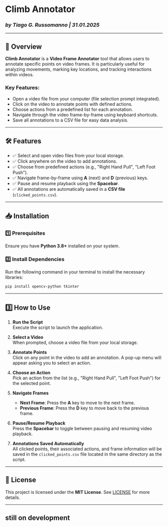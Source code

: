 # **Climb Annotator**  
### *by Tiago G. Russomanno | 31.01.2025*

---

## **🎥 Overview**

**Climb Annotator** is a **Video Frame Annotator** tool that allows users to annotate specific points on video frames. It is particularly useful for analyzing movements, marking key locations, and tracking interactions within videos.

### **Key Features:**
- Open a video file from your computer (file selection prompt integrated).
- Click on the video to annotate points with defined actions.
- Choose actions from a predefined list for each annotation.
- Navigate through the video frame-by-frame using keyboard shortcuts.
- Save all annotations to a CSV file for easy data analysis.

---

## **🛠 Features**
- ✅ Select and open video files from your local storage.  
- ✅ Click anywhere on the video to add annotations.  
- ✅ Choose from predefined actions (e.g., "Right Hand Pull", "Left Foot Push").  
- ✅ Navigate frame-by-frame using **A** (next) and **D** (previous) keys.  
- ✅ Pause and resume playback using the **Spacebar**.  
- ✅ All annotations are automatically saved in a **CSV file** (`clicked_points.csv`).  

---

## **📥 Installation**

### **1️⃣ Prerequisites**
Ensure you have **Python 3.8+** installed on your system.

### **2️⃣ Install Dependencies**
Run the following command in your terminal to install the necessary libraries:

```bash
pip install opencv-python tkinter
```

---

## **3️⃣ How to Use**

1. **Run the Script**  
   Execute the script to launch the application.

2. **Select a Video**  
   When prompted, choose a video file from your local storage.

3. **Annotate Points**  
   Click on any point in the video to add an annotation. A pop-up menu will appear asking you to select an action.

4. **Choose an Action**  
   Pick an action from the list (e.g., "Right Hand Pull", "Left Foot Push") for the selected point.

5. **Navigate Frames**  
   - **Next Frame**: Press the **A** key to move to the next frame.
   - **Previous Frame**: Press the **D** key to move back to the previous frame.

6. **Pause/Resume Playback**  
   Press the **Spacebar** to toggle between pausing and resuming video playback.

7. **Annotations Saved Automatically**  
   All clicked points, their associated actions, and frame information will be saved in the `clicked_points.csv` file located in the same directory as the script.

---

## **📄 License**
This project is licensed under the **MIT License**. See [LICENSE](./LICENSE) for more details.

---

## still on development
